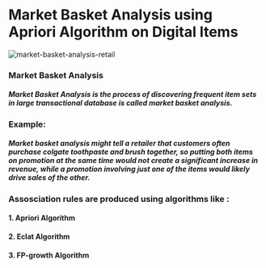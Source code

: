 # Market Basket Analysis using Apriori Algorithm on Digital Items

![market-basket-analysis-retail](https://user-images.githubusercontent.com/85668824/133773955-bea2e7b8-ad3e-4648-9038-0c84f714f61a.jpg)

### Market Basket Analysis

##### Market Basket Analysis is the process of discovering frequent item sets in large transactional database is called market basket analysis.

### Example:

##### Market basket analysis might tell a retailer that customers often purchase colgate toothpaste and brush together, so putting both items on promotion at the same time would not create a significant increase in revenue, while a promotion involving just one of the items would likely drive sales of the other.


### Assosciation rules are produced using algorithms like :

#### 1. Apriori Algorithm

#### 2. Eclat Algorithm

#### 3. FP-growth Algorithm
